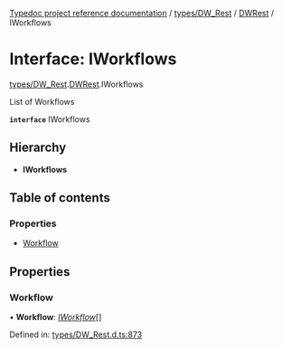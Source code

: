 [Typedoc project reference documentation](../README.md) / [types/DW_Rest](../modules/types_dw_rest.md) / [DWRest](../modules/types_dw_rest.dwrest.md) / IWorkflows

# Interface: IWorkflows

[types/DW_Rest](../modules/types_dw_rest.md).[DWRest](../modules/types_dw_rest.dwrest.md).IWorkflows

List of Workflows

**`interface`** IWorkflows

## Hierarchy

* **IWorkflows**

## Table of contents

### Properties

- [Workflow](types_dw_rest.dwrest.iworkflows.md#workflow)

## Properties

### Workflow

• **Workflow**: [*IWorkflow*](types_dw_rest.dwrest.iworkflow.md)[]

Defined in: [types/DW_Rest.d.ts:873](https://github.com/DocuWare/REST-Sample-TS/blob/6171aa8/src/types/DW_Rest.d.ts#L873)
